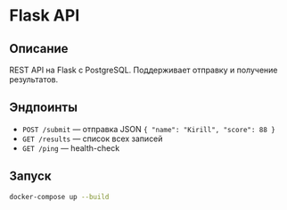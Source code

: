# Flask API

## Описание
REST API на Flask с PostgreSQL. Поддерживает отправку и получение результатов.

## Эндпоинты
- `POST /submit` — отправка JSON `{ "name": "Kirill", "score": 88 }`
- `GET /results` — список всех записей
- `GET /ping` — health-check

## Запуск
```bash
docker-compose up --build
